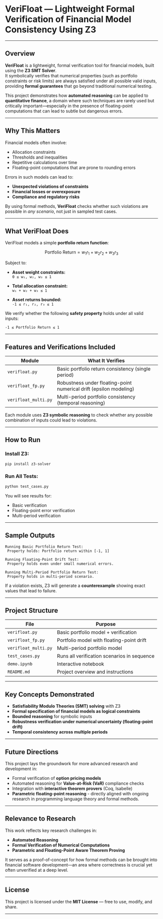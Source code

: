 # VeriFloat — Lightweight Formal Verification of Financial Model Consistency Using Z3

---

## Overview

**VeriFloat** is a lightweight, formal verification tool for financial models, built using the **Z3 SMT Solver**.  
It symbolically verifies that numerical properties (such as portfolio constraints or risk limits) are always satisfied under all possible valid inputs, providing **formal guarantees** that go beyond traditional numerical testing.

This project demonstrates how **automated reasoning** can be applied to **quantitative finance**, a domain where such techniques are rarely used but critically important—especially in the presence of floating-point computations that can lead to subtle but dangerous errors.

---

## Why This Matters

Financial models often involve:
- Allocation constraints
- Thresholds and inequalities
- Repetitive calculations over time
- Floating-point computations that are prone to rounding errors

Errors in such models can lead to:
- **Unexpected violations of constraints**
- **Financial losses or overexposure**
- **Compliance and regulatory risks**

By using formal methods, **VeriFloat** checks whether such violations are possible in *any scenario*, not just in sampled test cases.

---

## What VeriFloat Does

VeriFloat models a simple **portfolio return function**:

$$
\text{Portfolio Return} = w_1 r_1 + w_2 r_2 + w_3 r_3
$$

Subject to:

- **Asset weight constraints:**  
  `0 ≤ w₁, w₂, w₃ ≤ 1`

- **Total allocation constraint:**  
  `w₁ + w₂ + w₃ ≤ 1`

- **Asset returns bounded:**  
  `-1 ≤ r₁, r₂, r₃ ≤ 1`

We verify whether the following **safety property** holds under all valid inputs:

`-1 ≤ Portfolio Return ≤ 1`

---

## Features and Verifications Included

| Module                | What It Verifies                                                     |
|-----------------------|----------------------------------------------------------------------|
| `verifloat.py`        |  Basic portfolio return consistency (single period)                  |
| `verifloat_fp.py`     |  Robustness under floating-point numerical drift (epsilon modeling)  |
| `verifloat_multi.py`  |  Multi-period portfolio consistency (temporal reasoning)             |

Each module uses **Z3 symbolic reasoning** to check whether any possible combination of inputs could lead to violations.

---

## How to Run

### Install Z3:
```bash
pip install z3-solver
````

### Run All Tests:

```bash
python test_cases.py
```

You will see results for:

* Basic verification
* Floating-point error verification
* Multi-period verification

---

## Sample Outputs

```
Running Basic Portfolio Return Test:
 Property holds: Portfolio return within [-1, 1]

Running Floating-Point Drift Test:
 Property holds even under small numerical errors.

Running Multi-Period Portfolio Return Test:
 Property holds in multi-period scenario.
```

If a violation exists, Z3 will generate a **counterexample** showing exact values that lead to failure.

---

## Project Structure

| File                   | Purpose                                     |
| ---------------------- | ------------------------------------------- |
| `verifloat.py`         | Basic portfolio model + verification        |
| `verifloat_fp.py`      | Portfolio model with floating-point drift   |
| `verifloat_multi.py`   | Multi-period portfolio model                |
| `test_cases.py`        | Runs all verification scenarios in sequence |
| `demo.ipynb`           | Interactive notebook                        |
| `README.md`            | Project overview and instructions           |

---

## Key Concepts Demonstrated

* **Satisfiability Modulo Theories (SMT) solving** with Z3
* **Formal specification of financial models as logical constraints**
* **Bounded reasoning** for symbolic inputs
* **Robustness verification under numerical uncertainty (floating-point drift)**
* **Temporal consistency across multiple periods**

---

## Future Directions

This project lays the groundwork for more advanced research and development in:

* Formal verification of **option pricing models**
* Automated reasoning for **Value-at-Risk (VaR)** compliance checks
* Integration with **interactive theorem provers** (Coq, Isabelle)
* **Parametric floating-point reasoning** - directly aligned with ongoing research in programming language theory and formal methods.

---

## Relevance to Research

This work reflects key research challenges in:

* **Automated Reasoning**
* **Formal Verification of Numerical Computations**
* **Parametric and Floating-Point Aware Theorem Proving**

It serves as a proof-of-concept for how formal methods can be brought into financial software development—an area where correctness is crucial yet often unverified at a deep level.

---

## License

This project is licensed under the **MIT License** — free to use, modify, and share.

---
